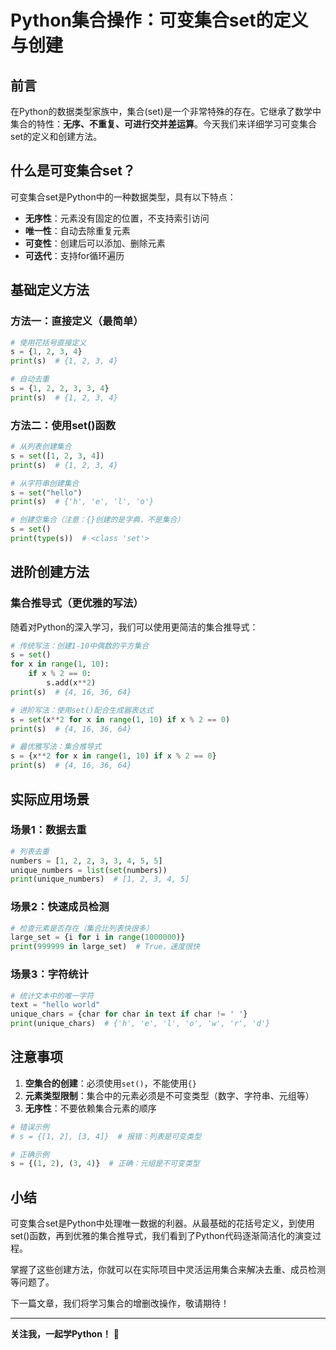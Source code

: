 # Python集合操作：可变集合set的定义与创建

## 前言

在Python的数据类型家族中，集合(set)是一个非常特殊的存在。它继承了数学中集合的特性：**无序、不重复、可进行交并差运算**。今天我们来详细学习可变集合set的定义和创建方法。

## 什么是可变集合set？

可变集合set是Python中的一种数据类型，具有以下特点：

- **无序性**：元素没有固定的位置，不支持索引访问
- **唯一性**：自动去除重复元素
- **可变性**：创建后可以添加、删除元素
- **可迭代**：支持for循环遍历

## 基础定义方法

### 方法一：直接定义（最简单）

```python
# 使用花括号直接定义
s = {1, 2, 3, 4}
print(s)  # {1, 2, 3, 4}

# 自动去重
s = {1, 2, 2, 3, 3, 4}
print(s)  # {1, 2, 3, 4}
```

### 方法二：使用set()函数

```python
# 从列表创建集合
s = set([1, 2, 3, 4])
print(s)  # {1, 2, 3, 4}

# 从字符串创建集合
s = set("hello")
print(s)  # {'h', 'e', 'l', 'o'}

# 创建空集合（注意：{}创建的是字典，不是集合）
s = set()
print(type(s))  # <class 'set'>
```

## 进阶创建方法

### 集合推导式（更优雅的写法）

随着对Python的深入学习，我们可以使用更简洁的集合推导式：

```python
# 传统写法：创建1-10中偶数的平方集合
s = set()
for x in range(1, 10):
    if x % 2 == 0:
        s.add(x**2)
print(s)  # {4, 16, 36, 64}

# 进阶写法：使用set()配合生成器表达式
s = set(x**2 for x in range(1, 10) if x % 2 == 0)
print(s)  # {4, 16, 36, 64}

# 最优雅写法：集合推导式
s = {x**2 for x in range(1, 10) if x % 2 == 0}
print(s)  # {4, 16, 36, 64}
```

## 实际应用场景

### 场景1：数据去重

```python
# 列表去重
numbers = [1, 2, 2, 3, 3, 4, 5, 5]
unique_numbers = list(set(numbers))
print(unique_numbers)  # [1, 2, 3, 4, 5]
```

### 场景2：快速成员检测

```python
# 检查元素是否存在（集合比列表快很多）
large_set = {i for i in range(1000000)}
print(999999 in large_set)  # True，速度很快
```

### 场景3：字符统计

```python
# 统计文本中的唯一字符
text = "hello world"
unique_chars = {char for char in text if char != ' '}
print(unique_chars)  # {'h', 'e', 'l', 'o', 'w', 'r', 'd'}
```

## 注意事项

1. **空集合的创建**：必须使用`set()`，不能使用`{}`
2. **元素类型限制**：集合中的元素必须是不可变类型（数字、字符串、元组等）
3. **无序性**：不要依赖集合元素的顺序

```python
# 错误示例
# s = {[1, 2], [3, 4]}  # 报错：列表是可变类型

# 正确示例
s = {(1, 2), (3, 4)}  # 正确：元组是不可变类型
```

## 小结

可变集合set是Python中处理唯一数据的利器。从最基础的花括号定义，到使用set()函数，再到优雅的集合推导式，我们看到了Python代码逐渐简洁化的演变过程。

掌握了这些创建方法，你就可以在实际项目中灵活运用集合来解决去重、成员检测等问题了。

下一篇文章，我们将学习集合的增删改操作，敬请期待！

---

**关注我，一起学Python！** 🐍